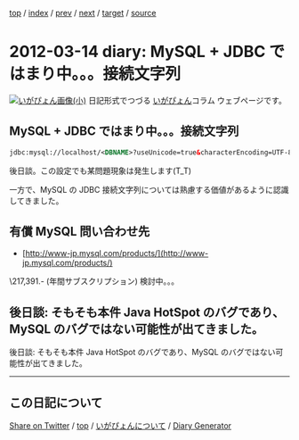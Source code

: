 [top](https://igapyon.github.io/diary/) 
 / [index](https://igapyon.github.io/diary/2012/index.html) 
 / [prev](https://igapyon.github.io/diary/2012/ig120313.html) 
 / [next](https://igapyon.github.io/diary/2012/ig120315.html) 
 / [target](https://igapyon.github.io/diary/2012/ig120314.html) 
 / [source](https://github.com/igapyon/diary/blob/gh-pages/2012/ig120314.html.src.md) 

2012-03-14 diary: MySQL + JDBC ではまり中。。。接続文字列
=====================================================================================================
[![いがぴょん画像(小)](https://igapyon.github.io/diary/images/iga200306s.jpg "いがぴょん")](https://igapyon.github.io/diary/memo/memoigapyon.html) 日記形式でつづる [いがぴょん](https://igapyon.github.io/diary/memo/memoigapyon.html)コラム ウェブページです。

## MySQL + JDBC ではまり中。。。接続文字列



```xml
jdbc:mysql://localhost/<DBNAME>?useUnicode=true&characterEncoding=UTF-8&useCursorFetch=true&defaultFetchSize=128&useServerPrepStmts=true&dontTrackOpenResources=true
```


後日談。この設定でも某問題現象は発生します(T_T)

一方で、MySQL の JDBC 接続文字列については熟慮する価値があるように認識してきました。


## 有償 MySQL 問い合わせ先


 *  [http://www-jp.mysql.com/products/](http://www-jp.mysql.com/products/)

   \217,391.- (年間サブスクリプション)
検討中。。。


##  後日談: そもそも本件 Java HotSpot のバグであり、MySQL のバグではない可能性が出てきました。

後日談: そもそも本件 Java HotSpot のバグであり、MySQL のバグではない可能性が出てきました。


----------------------------------------------------------------------------------------------------

## この日記について

[Share on Twitter](https://twitter.com/intent/tweet?hashtags=igapyon%2Cdiary%2C%E3%81%84%E3%81%8C%E3%81%B4%E3%82%87%E3%82%93&text=MySQL+%2B+JDBC+%E3%81%A7%E3%81%AF%E3%81%BE%E3%82%8A%E4%B8%AD%E3%80%82%E3%80%82%E3%80%82%E6%8E%A5%E7%B6%9A%E6%96%87%E5%AD%97%E5%88%97&url=https%3A%2F%2Figapyon.github.io%2Fdiary%2F2012%2Fig120314.html) / [top](https://igapyon.github.io/diary/) / [いがぴょんについて](https://igapyon.github.io/diary/memo/memoigapyon.html) / [Diary Generator](https://github.com/igapyon/igapyonv3)
